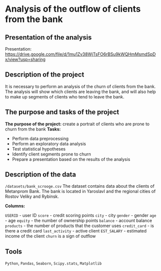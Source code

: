 # Analysis of the outflow of clients from the bank

## Presentation of the analysis
Presentation: https://drive.google.com/file/d/1mu1Zv38WjTsFO6rBSu9kWQHmMsmdSpDx/view?usp=sharing

## Description of the project  
It is necessary to perform an analysis of the churn of clients from the bank. The analysis will show which clients are leaving the bank, and will also help to make up segments of clients who tend to leave the bank.  

## The purpose and tasks of the project
**The purpose of the project:** create a portrait of clients who are prone to churn from the bank
**Tasks:**
- Perform data preprocessing
- Perform an exploratory data analysis
- Test statistical hypotheses
- Identify client segments prone to churn
- Prepare a presentation based on the results of the analysis

## Description of the data
`/datasets/bank_scrooge.csv`
The dataset contains data about the clients of Metanprom Bank. The bank is located in Yaroslavl and the regional cities of Rostov Veliky and Rybinsk.

**Columns:**

`USERID` - user ID
`score` - credit scoring points
`city` - city
`gender` - gender
`age` - age
`equity` - the number of ownership points
`balance` - account balance
`products` - the number of products that the customer uses
`credit_card` - is there a credit card
`last_activity` - active client
`EST_SALARY` - estimated income of the client
`churn` is a sign of outflow

## Tools
`Python`, `Pandas`, `Seaborn`, `Scipy.stats`, `Matplotlib` 


